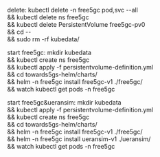 delete:
kubectl delete -n free5gc pod,svc --all \
&& kubectl delete ns free5gc \
&& kubectl delete PersistentVolume free5gc-pv0 \
&& cd -- \
&& sudo rm -rf kubedata/

start free5gc:
mkdir kubedata \
&& kubectl create ns free5gc \
&& kubectl apply -f persistentvolume-definition.yml \
&& cd towards5gs-helm/charts/ \
&& helm -n free5gc install free5gc-v1 ./free5gc/ \
&& watch kubectl get pods -n free5gc

start free5gc&ueransim:
mkdir kubedata \
&& kubectl apply -f persistentvolume-definition.yml \
&& kubectl create ns free5gc \
&& cd towards5gs-helm/charts/ \
&& helm -n free5gc install free5gc-v1 ./free5gc/ \
&& helm -n free5gc install ueransim-v1 ./ueransim/ \
&& watch kubectl get pods -n free5gc


